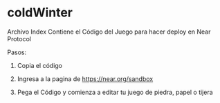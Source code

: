 # coldWinter

Archivo Index Contiene el Código del Juego para hacer deploy en Near Protocol

Pasos:

1. Copia el código

2. Ingresa a la pagina de https://near.org/sandbox

3. Pega el Código y comienza a editar tu juego de piedra, papel o tijera

